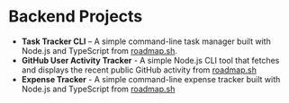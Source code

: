 # Backend Projects

- **Task Tracker CLI** – A simple command-line task manager built with Node.js and TypeScript from [roadmap.sh](https://roadmap.sh/projects/task-tracker).
- **GitHub User Activity Tracker** - A simple Node.js CLI tool that fetches and displays the recent public GitHub activity from [roadmap.sh](https://roadmap.sh/projects/github-user-activity)
- **Expense Tracker** - A simple command-line expense tracker built with Node.js and TypeScript from [roadmap.sh](https://roadmap.sh/projects/expense-tracker)